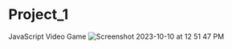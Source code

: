 # Project_1
JavaScript Video Game
![Screenshot 2023-10-10 at 12 51 47 PM](https://github.com/ltcervan/Crash-Landing/assets/26885863/9f22d5f5-23c8-4eab-9d9c-b3d468dd9514)
